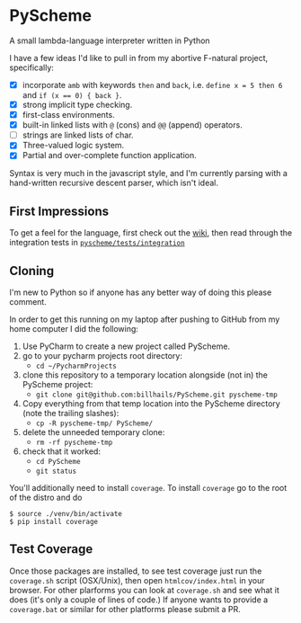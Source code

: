 # PyScheme

A small lambda-language interpreter written in Python

I have a few ideas I'd like to pull in from my abortive F-natural project,
specifically:

- [x] incorporate `amb` with keywords `then` and `back`, i.e. `define x = 5 then 6`
and `if (x == 0) { back }`.
- [x] strong implicit type checking.
- [x] first-class environments.
- [x] built-in linked lists with `@` (cons) and `@@` (append) operators.
- [ ] strings are linked lists of char.
- [x] Three-valued logic system.
- [x] Partial and over-complete function application.

Syntax is very much in the javascript style, and I'm currently parsing with a hand-written recursive descent parser,
which isn't ideal.

## First Impressions

To get a feel for the language, first check out the [wiki](https://github.com/billhails/PyScheme/wiki), then
read through the integration tests in [`pyscheme/tests/integration`](https://github.com/billhails/PyScheme/tree/master/pyscheme/tests/integration)

## Cloning

I'm new to Python so if anyone has any better way of doing this please comment.

In order to get this running on my laptop after pushing to GitHub from my home computer I did the following:

1. Use PyCharm to create a new project called PyScheme.
1. go to your pycharm projects root directory:
   * `cd ~/PycharmProjects`
1. clone this repository to a temporary location alongside (not in) the PyScheme project:
   * `git clone git@github.com:billhails/PyScheme.git pyscheme-tmp`
1. Copy everything from that temp location into the PyScheme directory (note the trailing slashes):
   * `cp -R pyscheme-tmp/ PyScheme/`
1. delete the unneeded temporary clone:
   * `rm -rf pyscheme-tmp`
1. check that it worked:
   * `cd PyScheme`
   * `git status`

You'll additionally need to install `coverage`. To install `coverage` go to the root of the distro and do
```
$ source ./venv/bin/activate
$ pip install coverage
```

## Test Coverage

Once those packages are installed, to see test coverage just run the `coverage.sh` script (OSX/Unix), then open
`htmlcov/index.html` in your browser. For other plarforms you can look at `coverage.sh` and see what it does (it's
only a couple of lines of code.) If anyone wants to provide a
 `coverage.bat` or similar for other platforms please
submit a PR.
